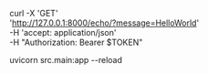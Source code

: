 


curl -X 'GET' \
  'http://127.0.0.1:8000/echo/?message=HelloWorld' \
  -H 'accept: application/json' \
  -H "Authorization: Bearer $TOKEN"



uvicorn src.main:app --reload
